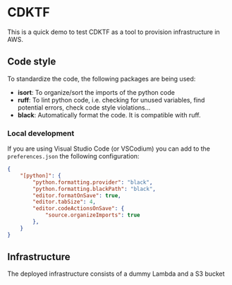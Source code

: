 # CDKTF

This is a quick demo to test CDKTF as a tool to provision infrastructure in AWS.

## Code style
To standardize the code, the following packages are being used:
- **isort**: To organize/sort the imports of the python code
- **ruff**: To lint python code, i.e. checking for unused variables, find potential errors, check code style violations...
- **black**: Automatically format the code. It is compatible with ruff.

### Local development
If you are using Visual Studio Code (or VSCodium) you can add to the `preferences.json` the following configuration:
```json
{
    "[python]": {
        "python.formatting.provider": "black",
        "python.formatting.blackPath": "black",
        "editor.formatOnSave": true,
        "editor.tabSize": 4,
        "editor.codeActionsOnSave": {
            "source.organizeImports": true
        },
    }
}
```

## Infrastructure
The deployed infrastructure consists of a dummy Lambda and a S3 bucket 
